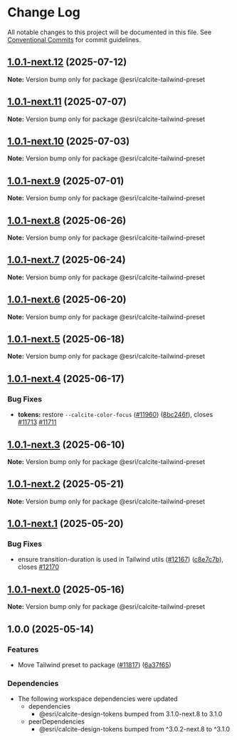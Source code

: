 # Change Log

All notable changes to this project will be documented in this file.
See [Conventional Commits](https://conventionalcommits.org) for commit guidelines.

## [1.0.1-next.12](https://github.com/Esri/calcite-design-system/compare/@esri/calcite-tailwind-preset@1.0.1-next.11...@esri/calcite-tailwind-preset@1.0.1-next.12) (2025-07-12)

**Note:** Version bump only for package @esri/calcite-tailwind-preset

## [1.0.1-next.11](https://github.com/Esri/calcite-design-system/compare/@esri/calcite-tailwind-preset@1.0.1-next.10...@esri/calcite-tailwind-preset@1.0.1-next.11) (2025-07-07)

**Note:** Version bump only for package @esri/calcite-tailwind-preset

## [1.0.1-next.10](https://github.com/Esri/calcite-design-system/compare/@esri/calcite-tailwind-preset@1.0.1-next.9...@esri/calcite-tailwind-preset@1.0.1-next.10) (2025-07-03)

**Note:** Version bump only for package @esri/calcite-tailwind-preset

## [1.0.1-next.9](https://github.com/Esri/calcite-design-system/compare/@esri/calcite-tailwind-preset@1.0.1-next.8...@esri/calcite-tailwind-preset@1.0.1-next.9) (2025-07-01)

**Note:** Version bump only for package @esri/calcite-tailwind-preset

## [1.0.1-next.8](https://github.com/Esri/calcite-design-system/compare/@esri/calcite-tailwind-preset@1.0.1-next.7...@esri/calcite-tailwind-preset@1.0.1-next.8) (2025-06-26)

**Note:** Version bump only for package @esri/calcite-tailwind-preset

## [1.0.1-next.7](https://github.com/Esri/calcite-design-system/compare/@esri/calcite-tailwind-preset@1.0.1-next.6...@esri/calcite-tailwind-preset@1.0.1-next.7) (2025-06-24)

**Note:** Version bump only for package @esri/calcite-tailwind-preset

## [1.0.1-next.6](https://github.com/Esri/calcite-design-system/compare/@esri/calcite-tailwind-preset@1.0.1-next.5...@esri/calcite-tailwind-preset@1.0.1-next.6) (2025-06-20)

**Note:** Version bump only for package @esri/calcite-tailwind-preset

## [1.0.1-next.5](https://github.com/Esri/calcite-design-system/compare/@esri/calcite-tailwind-preset@1.0.1-next.4...@esri/calcite-tailwind-preset@1.0.1-next.5) (2025-06-18)

**Note:** Version bump only for package @esri/calcite-tailwind-preset

## [1.0.1-next.4](https://github.com/Esri/calcite-design-system/compare/@esri/calcite-tailwind-preset@1.0.1-next.3...@esri/calcite-tailwind-preset@1.0.1-next.4) (2025-06-17)

### Bug Fixes

- **tokens:** restore `--calcite-color-focus` ([#11960](https://github.com/Esri/calcite-design-system/issues/11960)) ([8bc246f](https://github.com/Esri/calcite-design-system/commit/8bc246fa5085fec8d0a009631c8ed653f53a7136)), closes [#11713](https://github.com/Esri/calcite-design-system/issues/11713) [#11711](https://github.com/Esri/calcite-design-system/issues/11711)

## [1.0.1-next.3](https://github.com/Esri/calcite-design-system/compare/@esri/calcite-tailwind-preset@1.0.1-next.2...@esri/calcite-tailwind-preset@1.0.1-next.3) (2025-06-10)

**Note:** Version bump only for package @esri/calcite-tailwind-preset

## [1.0.1-next.2](https://github.com/Esri/calcite-design-system/compare/@esri/calcite-tailwind-preset@1.0.1-next.1...@esri/calcite-tailwind-preset@1.0.1-next.2) (2025-05-21)

**Note:** Version bump only for package @esri/calcite-tailwind-preset

## [1.0.1-next.1](https://github.com/Esri/calcite-design-system/compare/@esri/calcite-tailwind-preset@1.0.1-next.0...@esri/calcite-tailwind-preset@1.0.1-next.1) (2025-05-20)

### Bug Fixes

- ensure transition-duration is used in Tailwind utils ([#12167](https://github.com/Esri/calcite-design-system/issues/12167)) ([c8e7c7b](https://github.com/Esri/calcite-design-system/commit/c8e7c7ba04baaf9dd9eb123dd7c4d54ecba0547b)), closes [#12170](https://github.com/Esri/calcite-design-system/issues/12170)

## [1.0.1-next.0](https://github.com/Esri/calcite-design-system/compare/@esri/calcite-tailwind-preset@0.2.0-next.9...@esri/calcite-tailwind-preset@1.0.1-next.0) (2025-05-16)

**Note:** Version bump only for package @esri/calcite-tailwind-preset

## 1.0.0 (2025-05-14)

### Features

- Move Tailwind preset to package ([#11817](https://github.com/Esri/calcite-design-system/issues/11817)) ([6a37f65](https://github.com/Esri/calcite-design-system/commit/6a37f65b4105ff8fd769eb387592f644b13668cb))

### Dependencies

- The following workspace dependencies were updated
  - dependencies
    - @esri/calcite-design-tokens bumped from 3.1.0-next.8 to 3.1.0
  - peerDependencies
    - @esri/calcite-design-tokens bumped from ^3.0.2-next.8 to ^3.1.0
